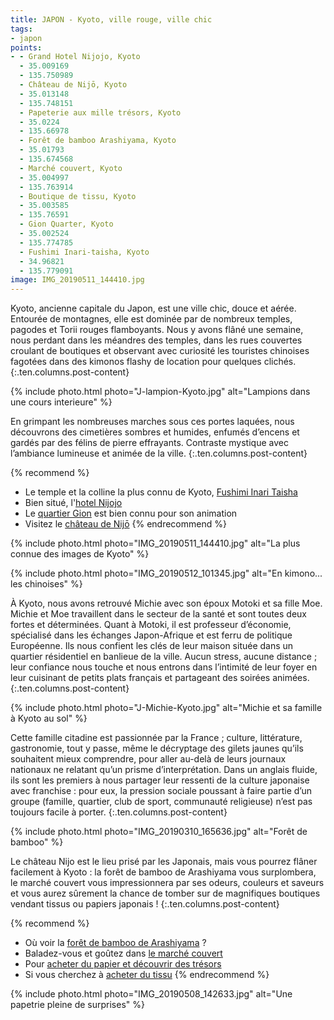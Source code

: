 ```yaml
---
title: JAPON - Kyoto, ville rouge, ville chic
tags:
- japon
points:
- - Grand Hotel Nijojo, Kyoto
  - 35.009169
  - 135.750989
  - Château de Nijō, Kyoto
  - 35.013148
  - 135.748151
  - Papeterie aux mille trésors, Kyoto
  - 35.0224
  - 135.66978
  - Forêt de bamboo Arashiyama, Kyoto
  - 35.01793
  - 135.674568
  - Marché couvert, Kyoto
  - 35.004997
  - 135.763914
  - Boutique de tissu, Kyoto
  - 35.003585
  - 135.76591
  - Gion Quarter, Kyoto
  - 35.002524
  - 135.774785
  - Fushimi Inari-taisha, Kyoto
  - 34.96821
  - 135.779091
image: IMG_20190511_144410.jpg
---
```


Kyoto, ancienne capitale du Japon, est une ville chic, douce et aérée. Entourée de montagnes, elle est dominée par de nombreux temples, pagodes et Torii rouges flamboyants. Nous y avons flâné une semaine, nous perdant dans les méandres des temples, dans les rues couvertes croulant de boutiques et observant avec curiosité les touristes chinoises fagotées dans des kimonos flashy de location pour quelques clichés.
{:.ten.columns.post-content}

<!--fin extrait-->

{% include photo.html photo="J-lampion-Kyoto.jpg" alt="Lampions dans une cours interieure" %}

En grimpant les nombreuses marches sous ces portes laquées, nous découvrons des cimetières sombres et humides, enfumés d’encens et gardés par des félins de pierre effrayants. Contraste mystique avec l’ambiance lumineuse et animée de la ville.
{:.ten.columns.post-content}

{% recommend %}
- Le temple et la colline la plus connu de Kyoto, [Fushimi Inari Taisha](http://ge0.me/k3gLK29GSO/Fushimi_Inari-taisha)
- Bien situé, l'[hotel Nijojo](https://www.booking.com/hotel/jp/grand-japaning-er-tiao-cheng-iwagami.html?aid=1595466&label=ppActionButton-cdb4851b95cb46f7de5ab9ec4786f7a7ea0fc7e)
- Le [quartier Gion](http://ge0.me/w3gLg0QBvy/Gion_Quarter) est bien connu pour son animation
- Visitez le [château de Nijō](http://ge0.me/03gLgyq0mu/Château_de_Nijō)
{% endrecommend %}

{% include photo.html photo="IMG_20190511_144410.jpg" alt="La plus connue des images de Kyoto" %}

{% include photo.html photo="IMG_20190512_101345.jpg" alt="En kimono... les chinoises" %}

À Kyoto, nous avons retrouvé Michie avec son époux Motoki et sa fille Moe. Michie et Moe travaillent dans le secteur de la santé et sont toutes deux fortes et déterminées. Quant à Motoki, il est professeur d’économie, spécialisé dans les échanges Japon-Afrique et est ferru de politique Européenne. Ils nous confient les clés de leur maison située dans un quartier résidentiel en banlieue de la ville. Aucun stress, aucune distance ; leur confiance nous touche et nous entrons dans l’intimité de leur foyer en leur cuisinant de petits plats français et partageant des soirées animées.
{:.ten.columns.post-content}

{% include photo.html photo="J-Michie-Kyoto.jpg" alt="Michie et sa famille à Kyoto au sol" %}

Cette famille citadine est passionnée par la France ; culture, littérature, gastronomie, tout y passe, même le décryptage des gilets jaunes qu’ils souhaitent mieux comprendre, pour aller au-delà de leurs journaux nationaux ne relatant qu’un prisme d’interprétation. Dans un anglais fluide, ils sont les premiers à nous partager leur ressenti de la culture japonaise avec franchise : pour eux, la pression sociale poussant à faire partie d’un groupe (famille, quartier, club de sport, communauté religieuse) n’est pas toujours facile à porter.
{:.ten.columns.post-content}

{% include photo.html photo="IMG_20190310_165636.jpg" alt="Forêt de bamboo" %}

Le château Nijo est le lieu prisé par les Japonais, mais vous pourrez flâner facilement à Kyoto : la forêt de bamboo de Arashiyama vous surplombera, le marché couvert vous impressionnera par ses odeurs, couleurs et saveurs et vous aurez sûrement la chance de tomber sur de magnifiques boutiques vendant tissus ou papiers japonais !
{:.ten.columns.post-content}

{% recommend %}
- Où voir la [forêt de bamboo de Arashiyama](http://ge0.me/o3gK15thbj/Arashiyama_Bamboo_Grove_%28East%29) ?
- Baladez-vous et goûtez dans [le marché couvert](http://ge0.me/43gLgxamoX/Marché_couvert)
- Pour [acheter du papier et découvrir des trésors](http://ge0.me/83gK163R0I/Boutique_papiers)
- Si vous cherchez à [acheter du tissu](http://ge0.me/03gLgxTzZ1/Nomura_Tailor)
{% endrecommend %}

{% include photo.html photo="IMG_20190508_142633.jpg" alt="Une papetrie pleine de surprises" %}

